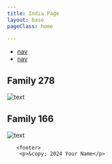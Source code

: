 ```yaml
---
title: India Page
layout: base
pageClass: home

---
```


<div class="navbar">
    <ul>
        <li><a href="#">nav</a></li>
        <li><a href="#">nav</a></li>
    </ul>

<h2>Family 278</h2>
<img src="/media/278.jpg " alt=" text " class="card-image">
<h2>Family 166</h2>
<img src="/media/166.jpg " alt=" text " class="card-image">

    
       <footer>
        <p>&copy; 2024 Your Name</p>
  </footer>